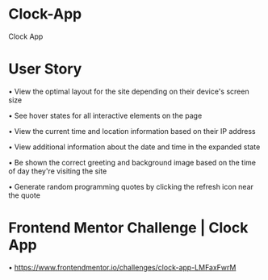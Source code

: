 # Clock-App
Clock App




# User Story

  • View the optimal layout for the site depending on their device's screen size

  • See hover states for all interactive elements on the page

  • View the current time and location information based on their IP address

  • View additional information about the date and time in the expanded state

  • Be shown the correct greeting and background image based on the time of day they're visiting the site

  • Generate random programming quotes by clicking the refresh icon near the quote
  
  
# Frontend Mentor Challenge | Clock App
  
  • https://www.frontendmentor.io/challenges/clock-app-LMFaxFwrM 

